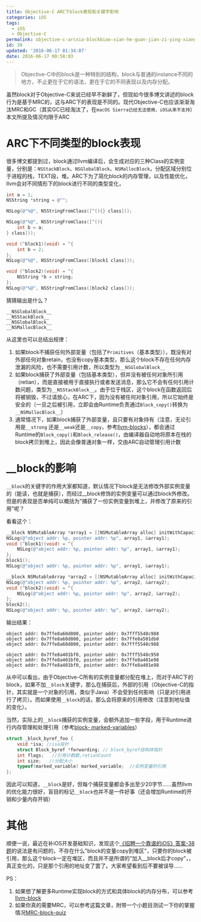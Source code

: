 ```yaml
---
title: Objective-C ARC下block表现和关键字影响
categories: iOS
tags:
  - iOS
  - Objective-C
permalink: objective-c-arcxia-blockbiao-xian-he-guan-jian-zi-ying-xiang
id: 39
updated: '2016-06-17 01:34:07'
date: 2016-06-17 00:58:03
---
```


> Objective-C中的block是一种特别的结构，block与普通的instance不同的地方，不止更在于它的语法，更在于它的不同表现以及内存分配。

虽然block对于Objective-C来说已经早不新鲜了，但现如今很多博文讲述的block行为是基于MRC的，这与ARC下的表现是不同的。现代Objective-C也应该渐渐淘汰MRC和GC（其实GC已经淘汰了，在`macOS Sierra已经无法使用，iOS从来不支持`）本文所提及情况均限于ARC


# ARC下不同类型的block表现

很多博文都提到过，block通过llvm编译后，会生成对应的三种Class的实例变量，分别是：`NSStackBlock`、`NSGlobalBlock`、`NSMallocBlock`，分配区域分别位于进程的栈，TEXT段，堆。ARC下为了简化block的内存管理，以及性能优化，llvm会对不同情形下的block进行不同的类型变化，

```objectivec
int a = 1;
NSString *string = @"";

NSLog(@"%@", NSStringFromClass([^(){} class]));

NSLog(@"%@", NSStringFromClass([^(){
	int b = a;
} class]));

void (^block1)(void) = ^{
	int b = 2;
};
NSLog(@"%@", NSStringFromClass([block1 class]));

void (^block2)(void) = ^{
	NSString *b = string;
};
NSLog(@"%@", NSStringFromClass([block2 class]));
```

猜猜输出是什么？

```
__NSGlobalBlock__
__NSStackBlock__
__NSGlobalBlock__
__NSMallocBlock__
```

从这里也可以总结出规律：

1. 如果block不捕获任何外部变量（包括了`Primitives`（基本类型）），既没有对外部任何对象retain，也没有copy基本类型，那么这个block不存在任何内存泄漏的风险，也不需要引用计数，所以类型为`__NSGlobalBlock__`
2. 如果block捕获了外部变量（包括基本类型），但并没有被任何对象所引用（retian），而是直接被用于直接执行或者发送消息，那么它不会有任何引用计数问题，类型为`__NSStackBlock__`。由于位于栈区，这个block在函数返回后将被销毁，不过请放心，在ARC下，因为没有被任何对象引用，所以它始终是安全的（一旦之后被引用，立即会由Runtime负责通过`Block_copy()`转换为`__NSMallocBlock__`）
3. 通常情况下，如果block捕获了外部变量，且只要有对象持有（注意，无论引用是`__strong` 还是`__weak`还是`__copy`，参考[llvm-blocks](http://clang.llvm.org/docs/AutomaticReferenceCounting.html#blocks)），都会通过Runtime的`Block_copy()`和`Block_release()`，由编译器自动地将原本在栈的block拷贝到堆上，因此会像普通对象一样，交由ARC自动管理引用计数


# __block的影响

`__block`的关键字的作用大家都知道，默认情况下block是无法修改外部实例变量的（能读，也就是捕获），而经过__block修饰的实例变量可以通过block外修改。
但是的表现是否单纯可以概括为"捕获了一份实例变量到堆上，并修改了原来的引用"呢？

看看这个：

```objectivec
__block NSMutableArray *array1 = [[NSMutableArray alloc] initWithCapacity:10];
NSLog(@"object addr: %p, pointer addr: %p", array1, &array1);
void (^block1)(void) = ^{
	NSLog(@"object addr: %p, pointer addr: %p", array1, &array1);
};
block1();
NSLog(@"object addr: %p, pointer addr: %p", array1, &array1);

__block NSMutableArray *array2 = [[NSMutableArray alloc] initWithCapacity:10];
NSLog(@"object addr: %p, pointer addr: %p", array2, &array2);
void (^block2)(void) = ^{
	NSLog(@"object addr: %p, pointer addr: %p", array2, &array2);
};
block2();
NSLog(@"object addr: %p, pointer addr: %p", array2, &array2);
```

输出结果：

```
object addr: 0x7ffe8a60d800, pointer addr: 0x7fff5548c988
object addr: 0x7ffe8a60d800, pointer addr: 0x7ffe8a501db0
object addr: 0x7ffe8a60d800, pointer addr: 0x7fff5548c988

object addr: 0x7ffe8a401bf0, pointer addr: 0x7fff5548c950
object addr: 0x7ffe8a401bf0, pointer addr: 0x7ffe8a401e98
object addr: 0x7ffe8a401bf0, pointer addr: 0x7ffe8a401e98
```

从中可以看出，由于Objective-C所有的实例变量都分配在堆上，而对于ARC下的block，如果不加`__block`关键字，那么在捕获后，外部的引用（Objective-C的指针，其实就是一个对象的引用，类似于Java）不会受到任何影响（只是对引用进行了拷贝）。而如果使用`__block`的话，那么会将原来的引用修改（注意到地址值的变化）。

当然，实际上的`__block`捕获的实例变量，会额外追加一些字段，用于Runtime进行内存管理和处理引用（参考[block- marked-variables](http://clang.llvm.org/docs/Block-ABI-Apple.html#layout-of-block-marked-variables)）

```c
struct _block_byref_foo {
    void *isa; //isa指针
    struct Block_byref *forwarding; // block_byref结构体指针
    int flags;   //引用计数数,retianCount
    int size;   //分配大小
    typeof(marked_variable) marked_variable;  //实例变量的引用
};
```

因此可以知道，`__block`是好，但每个捕获变量都会多出至少20字节……虽然llvm的优化能力很好，盲目的标记`__block`也并不是一件好事（还会增加Runtime的开销和少量内存开销）


# 其他

顺便一说，最近在补iOS开发基础知识，发现这个[《招聘一个靠谱的iOS》答案-38题](https://github.com/ChenYilong/iOSInterviewQuestions/blob/master/01《招聘一个靠谱的iOS》面试题参考答案/《招聘一个靠谱的iOS》面试题参考答案（下）.md#38-在block内如何修改block外部变量)的说法是有问题的，不存在什么"block的变量copy到堆区"，只要你的block被引用，那么这个block一定在堆区，而且并不是所谓的"加入__block后才copy"，，真正变化的，只是那个引用的地址变了罢了。大家希望看到后不要被误导……


PS：
1. 如果想了解更多Runtime实现block的方式和具体block的内存分布，可以参考[llvm-block](http://clang.llvm.org/docs/Block-ABI-Apple.html)
2. 如果你真的需要MRC，可以参考这篇文章，附带一个小题目测试一下你的掌握情况[MRC-block-quiz](http://blog.parse.com/learn/engineering/objective-c-blocks-quiz/)